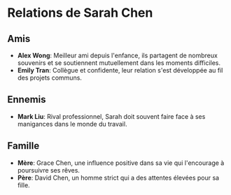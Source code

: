 # Relations de Sarah Chen

## Amis
- **Alex Wong**: Meilleur ami depuis l'enfance, ils partagent de nombreux souvenirs et se soutiennent mutuellement dans les moments difficiles.
- **Emily Tran**: Collègue et confidente, leur relation s'est développée au fil des projets communs.

## Ennemis
- **Mark Liu**: Rival professionnel, Sarah doit souvent faire face à ses manigances dans le monde du travail.

## Famille
- **Mère**: Grace Chen, une influence positive dans sa vie qui l'encourage à poursuivre ses rêves.
- **Père**: David Chen, un homme strict qui a des attentes élevées pour sa fille.
